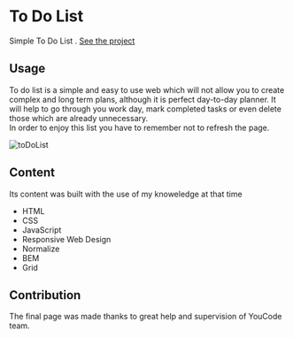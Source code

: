 # To Do List

Simple To Do List .
[See the project](https://marcinkpawel.github.io/ToDo-List-JS/)

## Usage

To do list is a simple and easy to use web which will not allow you to create complex and long term plans, although it is perfect day-to-day planner. It will help to go through you work day, mark completed tasks or even delete those which are already unnecessary.  
In order to enjoy this list you have to remember not to refresh the page.

![toDoList](https://user-images.githubusercontent.com/103523918/199225246-c8e8b57a-f2eb-4344-9e15-ed814d94d5c9.gif)


## Content 
Its content was built with the use of my knoweledge at that time

 - HTML
 - CSS
 - JavaScript
 - Responsive Web Design
 - Normalize
 - BEM
 - Grid
 
## Contribution

The final page was made thanks to great help and supervision of YouCode team. 
